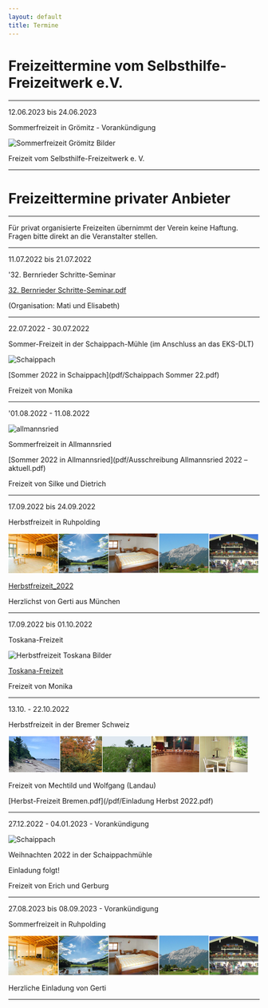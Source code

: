```yaml
---
layout: default
title: Termine
---
```

# Freizeittermine vom Selbsthilfe-Freizeitwerk e.V.

--------------------------------------------------------------------------------------------------

12.06.2023 bis 24.06.2023 

Sommerfreizeit in Grömitz - Vorankündigung 

![Sommerfreizeit Grömitz Bilder](https://ik.imagekit.io/zcrl68n9dky/tr:oi-leisten@@GR_1.jpeg,ox-0,oy-0,ow-94,oh-68:oi-leisten@@GR_2.jpeg,ox-97,oy-0,ow-94,oh-68:oi-leisten@@GR_3.jpeg,ox-194,oy-0,ow-94,oh-68:oi-leisten@@GR_4.jpeg,ox-291,oy-0,ow-94,oh-68:oi-leisten@@GR_5.jpeg,ox-388,oy-0,ow-94,oh-68/white.jpg)

Freizeit vom Selbsthilfe-Freizeitwerk e. V. 

---------------------------------------------------------------------------------------------------

# Freizeittermine privater Anbieter

---------------------------------------------------------------------------------------------------

Für privat organisierte Freizeiten übernimmt der Verein keine Haftung. Fragen bitte direkt an die Veranstalter stellen.

-----------------------------------------------------------------------------------------------------

11.07.2022 bis 21.07.2022

'32. Bernrieder Schritte-Seminar

[32. Bernrieder Schritte-Seminar.pdf](/pdf/Bernried22-22.04.06-1Flyer.pdf)

(Organisation: Mati und Elisabeth)

-----------------------------------------------------------------------------------------------------

22.07.2022 - 30.07.2022

Sommer-Freizeit in der Schaippach-Mühle (im Anschluss an das EKS-DLT)

![Schaippach](/images/schaippach.jpeg)

[Sommer 2022 in Schaippach](pdf/Schaippach Sommer 22.pdf)

Freizeit von Monika

-----------------------------------------------------------------------------------------------------

'01.08.2022 - 11.08.2022

![allmannsried](/images/allmansried.jpeg)

Sommerfreizeit in Allmannsried

[Sommer 2022 in Allmannsried](pdf/Ausschreibung Allmannsried 2022 – aktuell.pdf)

Freizeit von Silke und Dietrich

-----------------------------------------------------------------------------------------------------

17.09.2022 bis 24.09.2022

Herbstfreizeit in Ruhpolding

![ruhpolding](/images/bildleiste_2021.png)

[Herbstfreizeit_2022](pdf/Herbstfreizeit_2022_anonym.pdf)

Herzlichst von Gerti aus München 

---------------------------------------------------------------------------------------------------------

17.09.2022 bis 01.10.2022

Toskana-Freizeit

![Herbstfreizeit Toskana Bilder](https://ik.imagekit.io/zcrl68n9dky/tr:oi-leisten@@TO_1.jpg,ox-0,oy-0,ow-94,oh-68:oi-leisten@@TO_2.jpg,ox-97,oy-0,ow-94,oh-68:oi-leisten@@TO_3.jpg,ox-194,oy-0,ow-94,oh-68:oi-leisten@@TO_4.jpg,ox-291,oy-0,ow-94,oh-68:oi-leisten@@TO_5.png,ox-388,oy-0,ow-94,oh-68/white.jpg)

[Toskana-Freizeit](pdf/Toskana.pdf)

Freizeit von Monika

------------------------------------------------------------------------------------------------------

13.10. - 22.10.2022

Herbstfreizeit in der Bremer Schweiz

![Freizeit Bremen im Herbst](/images/Leiste_Herbst_Bremen.jpg)

Freizeit von Mechtild und Wolfgang (Landau)

[Herbst-Freizeit Bremen.pdf](/pdf/Einladung Herbst 2022.pdf)

------------------------------------------------------------------------------------------------------

27.12.2022 - 04.01.2023 - Vorankündigung

![Schaippach](/images/schaippach.jpeg)

Weihnachten 2022 in der Schaippachmühle

Einladung folgt!

Freizeit von Erich und Gerburg

------------------------------------------------------------------------------------------------------

27.08.2023 bis 08.09.2023 - Vorankündigung 

Sommerfreizeit in Ruhpolding

![ruhpolding](/images/bildleiste_2021.png)

Herzliche Einladung von Gerti 

--------------------------------------------------------------------------------------------------------
